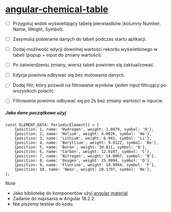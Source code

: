 # [angular-chemical-table](https://drabantby.github.io/angular-chemical-table/)

- [ ] Przygotuj widok wyświetlający tabelę pierwiastków (kolumny Number, Name, Weight, Symbol).
- [ ] Zasymuluj pobieranie danych do tabeli podczas startu aplikacji.
- [ ] Dodaj możliwość edycji dowolnej wartości rekordu wyświetlonego w tabeli (popup + input do zmiany wartości).
- [ ] Po zatwierdzeniu zmiany, wiersz tabeli powinien się zaktualizować.
- [ ] Edycja powinna odbywać się bez mutowania danych.
- [ ] Dodaj filtr, który pozwoli na filtrowanie wyników (jeden input filtrujący po wszystkich polach).
- [ ] Filtrowanie powinno odbywać się po 2s bez zmiany wartości w inpucie.


##### Jako dane początkowe użyj

```
const ELEMENT_DATA: PeriodicElement[] = [
    {position: 1, name: 'Hydrogen', weight: 1.0079, symbol: 'H'},
    {position: 2, name: 'Helium', weight: 4.0026, symbol: 'He'},
    {position: 3, name: 'Lithium', weight: 6.941, symbol: 'Li'},
    {position: 4, name: 'Beryllium', weight: 9.0122, symbol: 'Be'},
    {position: 5, name: 'Boron', weight: 10.811, symbol: 'B'},
    {position: 6, name: 'Carbon', weight: 12.0107, symbol: 'C'},
    {position: 7, name: 'Nitrogen', weight: 14.0067, symbol: 'N'},
    {position: 8, name: 'Oxygen', weight: 15.9994, symbol: 'O'},
    {position: 9, name: 'Fluorine', weight: 18.9984, symbol: 'F'},
    {position: 10, name: 'Neon', weight: 20.1797, symbol: 'Ne'},
];
```
> [!NOTE]
> - Jako bibliotekę do komponentów użyj [angular material](https://material.angular.io)
> - Zadanie do napisania w Angular 18.2.2.
> - Nie piszemy testów do kodu.

